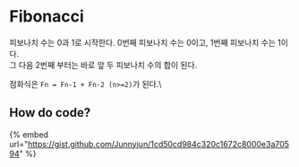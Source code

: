 # Fibonacci

피보나치 수는 0과 1로 시작한다. 0번째 피보나치 수는 0이고, 1번째 피보나치 수는 1이다. \
그 다음 2번째 부터는 바로 앞 두 피보나치 수의 합이 된다.

점화식은 `Fn = Fn-1 + Fn-2 (n>=2)`가 된다.\


## How do code?

{% embed url="https://gist.github.com/Junnyjun/1cd50cd984c320c1672c8000e3a70594" %}
